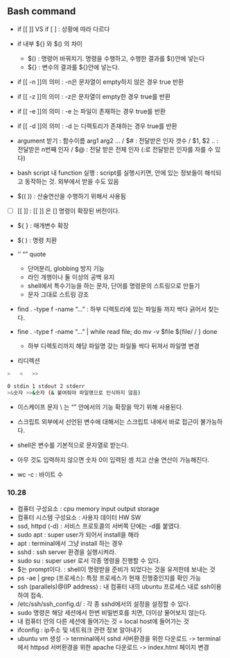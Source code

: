 ## Bash command

- if [[ ]]  VS  if [ ] : 상황에 따라 다르다

- if 내부 ${} 와 $() 의 차이
  - $() : 명령어 바꿔치기. 명령을 수행하고, 수행한 결과를 $()안에 넣는다
  - ${} : 변수의 결과를 ${}안에 넣는다.

- if [[ -n ]]의 의미 : -n은 문자열이 empty하지 않은 경우 true 반환

- if [[ -z ]]의 의미 : -z은 문자열이 empty한 경우 true를 반환

- if [[ -e ]]의 의미 : -e 는 파일이 존재하는 경우 true를 반환

- if [[ -d ]]의 의미 : -d 는 디렉토리가 존재하는 경우 true를 반환

- argument 받기 : 함수이름 arg1 arg2 … / $# : 전달받은 인자 갯수 / $1, $2 .. : 전달받은 n번째 인자 / $@ : 전달 받은 전체 인자 (:로 전달받은 인자를 자를 수 있다)

- bash script 내 function 실행 : script를 실행시키면, 안에 있는 정보들이 해석되고 동작하는 것. 외부에서 받을 수도 있음

- $(( )) : 산술연산을 수행하기 위해서 사용됨

- [ ] [[ ]] : [[ ]] 은 [] 명령이 확장된 버전이다.

- ${ } : 매개변수 확장

- $( ) : 명령 치환

- ‘’ “” quote
  - 단어분리, globbing 방지 기능
  - 라인 개행이나 둘 이상의 공백 유지
  - shell에서 특수기능을 하는 문자, 단어를 명령문의 스트링으로 만들기
  - 문자 그대로 스트링 강조

- find . -type f -name “…” : 하부 디렉토리에 있는 파일들 까지 싹다 긁어서 찾는다.
- fine . -type f -name “…” | while read file; do mv -v $file ${file/ / } done
  - 하부 디렉토리까지 해당 파일명 갖는 파일들 싹다 뒤져서 파일명 변경

- 리디렉션

```bash
>   <   >>

0 stdin 1 stdout 2 stderr
>&숫자 >>&숫자 (& 붙여줘야 파일명으로 인식하지 않음)
```

- 이스케이프 문자 \ 는 “” 안에서의 기능 확장을 막기 위해 사용된다.

- 스크립트 외부에서 선언된 변수에 대해서는 스크립트 내에서 바로 접근이 불가능하다.

- shell은 변수를 기본적으로 문자열로 받는다.
- 아무 것도 입력하지 않으면 숫자 0이 입력된 셈 치고 산술 연산이 가능해진다.

- wc -c : 바이트 수


### 10.28
- 컴퓨터 구성요소 : cpu memory input output storage
- 컴퓨터 시스템 구성요소 : 사용자 데이터 HW SW
- ssd, httpd (-d) : 서비스 프로토콜의 서버쪽 단에는 -d를 붙였다.
- sudo apt : super user가 되어서 install을 해라
- apt : terminal에서 그냥 install 하는 경우
- sshd : ssh server 환경을 실행시켜라.
- sudo su : super user 로서 각종 명령을 진행할 수 있다.
- $는 prompt이다. : shell이 명령받을 준비가 되었다는 것을 유저한테 보내는 것
- ps -ae | grep (프로세스): 특정 프로세스가 현재 진행중인지를 확인 가능
- ssh (parallels)@(IP address) : 내 컴퓨터 내의 ubuntu 프로세스 내로 ssh이용하여 접속.
- /etc/ssh/ssh_config.d/ : 각 종 sshd에서의 설정을 설정할 수 있다.
- sudo 명령은 해당 세션에서 한번 비밀번호를 치면, 더이상 물어보지 않는다.
- 내 컴퓨터 안의 다른 세션에 들어가는 것 = local host에 들어가는 것
- ifconfig : ip주소 및 네트워크 관련 정보 알아내기
- ubuntu vm 생성 -> terminal에서 sshd 서버환경을 위한 다운로드 -> terminal에서 httpsd 서버환경을 위한 apache 다운로드 -> index.html 페이지 변경

